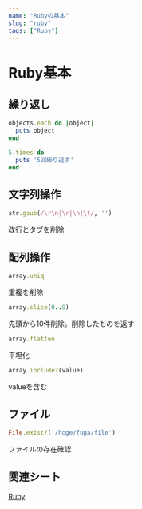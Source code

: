 ```yaml
---
name: "Rubyの基本"
slug: "ruby"
tags: ["Ruby"]
---
```


# Ruby基本

## 繰り返し

```ruby
objects.each do |object|
  puts object
end
```

```ruby
5.times do
  puts '5回繰り返す'
end
```


## 文字列操作

```ruby
str.gsub(/\r\n|\r|\n|\t/, '')
```

改行とタブを削除


## 配列操作

```ruby
array.uniq
```

重複を削除

```ruby
array.slice(0..9)
```

先頭から10件削除。削除したものを返す

```ruby
array.flatten
```

平坦化

```ruby
array.include?(value)
```

valueを含む


## ファイル

```ruby
File.exist?('/hoge/fuga/file')
```

ファイルの存在確認


## 関連シート

[Ruby](https://hackersheet.com/qvlxeuj/sheets/nttedjf)


